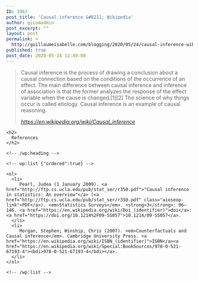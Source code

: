 ```yaml
---
ID: 1963
post_title: 'Causal inference &#8211; Wikipedia'
author: gicomadmin
post_excerpt: ""
layout: post
permalink: >
  http://guillaumeisabelle.com/blogging/2020/05/24/causal-inference-wikipedia/
published: true
post_date: 2020-05-24 12:49:08
---
```

<!-- wp:quote -->

<blockquote class="wp-block-quote">
  <p>
    Causal inference is the process of drawing a conclusion about a causal connection based on the conditions of the occurrence of an effect. The main difference between causal inference and inference of association is that the former analyzes the response of the effect variable when the cause is changed.[1][2] The science of why things occur is called etiology. Causal inference is an example of causal reasoning.
  </p>
  
  <cite><a href="https://en.wikipedia.org/wiki/Causal_inference">https://en.wikipedia.org/wiki/Causal_inference</a></cite>
</blockquote>

<!-- /wp:quote -->

<!-- wp:group -->

<div class="wp-block-group">
  <div class="wp-block-group__inner-container">
    <!-- wp:heading -->
    
    <h2>
      References
    </h2>
    
    <!-- /wp:heading -->
    
    <!-- wp:list {"ordered":true} -->
    
    <ol>
      <li>
         Pearl, Judea (1 January 2009). <a href="http://ftp.cs.ucla.edu/pub/stat_ser/r350.pdf">"Causal inference in statistics: An overview"</a> (<a href="http://ftp.cs.ucla.edu/pub/stat_ser/r350.pdf" class="aioseop-link">PDF</a>). <em>Statistics Surveys</em>. <strong>3</strong>: 96–146. <a href="https://en.wikipedia.org/wiki/Doi_(identifier)">doi</a>:<a href="https://doi.org/10.1214%2F09-SS057">10.1214/09-SS057</a>.
      </li>
      <li>
         Morgan, Stephen; Winship, Chris (2007). <em>Counterfactuals and Causal inference</em>. Cambridge University Press. <a href="https://en.wikipedia.org/wiki/ISBN_(identifier)">ISBN</a><a href="https://en.wikipedia.org/wiki/Special:BookSources/978-0-521-67193-4"><bdi>978-0-521-67193-4</bdi></a>.
      </li>
    </ol>
    
    <!-- /wp:list -->
  </div>
</div>

<!-- /wp:group -->